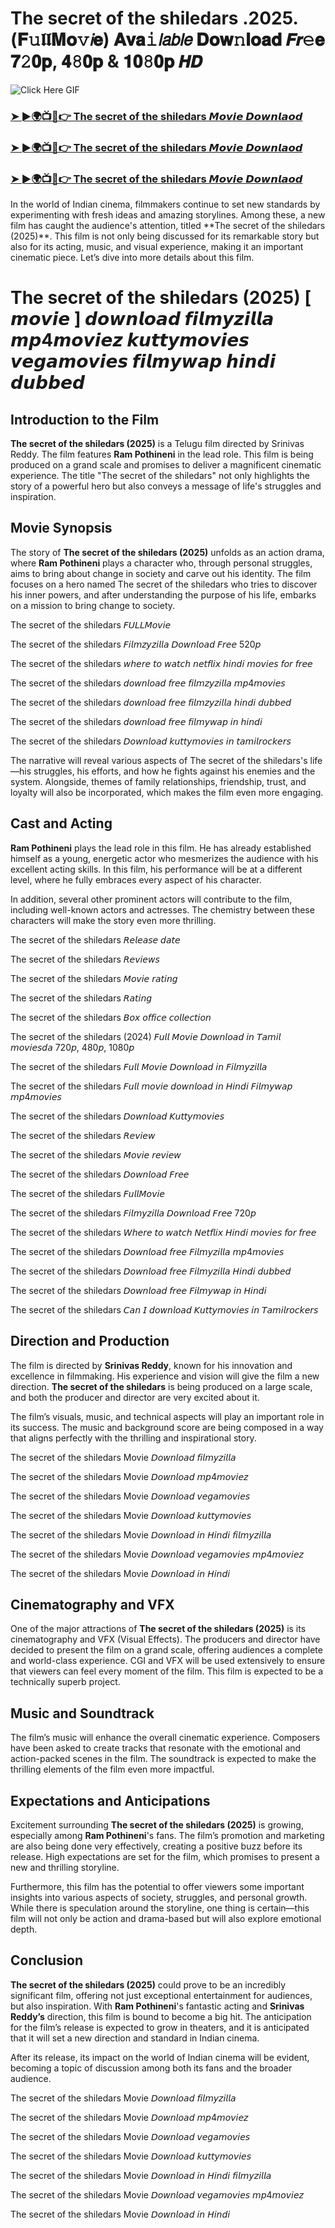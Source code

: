 # The secret of the shiledars .2025.(𝐅𝚞𝖑𝖑𝐌𝐨𝚟𝘪𝐞) 𝐀𝐯𝐚𝚒𝘭𝘢𝘣𝘭𝘦 𝐃𝐨𝐰𝚗𝐥𝐨𝐚𝐝 𝙁𝙧𝚎𝐞 𝟕𝟸𝟎𝐩, 𝟒𝟾𝟎𝐩 & 𝟏𝟎𝟾𝟎𝐩 𝙃𝘿
![Click Here GIF](https://media.tenor.com/qWWK-O83J5YAAAAi/click-here.gif)
<h3><a href="https://movieslink.short.gy/The-secret-of-the-shiledars-Movie-Full-HD">➤ ►🌍📺📱👉 The secret of the shiledars 𝙈𝙤𝙫𝙞𝙚 𝘿𝙤𝙬𝙣𝙡𝙖𝙤𝙙</a></h3>

<h3><a href="https://movieslink.short.gy/The-secret-of-the-shiledars-Movie-Full-HD">➤ ►🌍📺📱👉 The secret of the shiledars 𝙈𝙤𝙫𝙞𝙚 𝘿𝙤𝙬𝙣𝙡𝙖𝙤𝙙</a></h3>

<h3><a href="https://movieslink.short.gy/The-secret-of-the-shiledars-Movie-Full-HD">➤ ►🌍📺📱👉 The secret of the shiledars 𝙈𝙤𝙫𝙞𝙚 𝘿𝙤𝙬𝙣𝙡𝙖𝙤𝙙</a></h3>
In the world of Indian cinema, filmmakers continue to set new standards by experimenting with fresh ideas and amazing storylines. Among these, a new film has caught the audience's attention, titled **The secret of the shiledars (2025)**. This film is not only being discussed for its remarkable story but also for its acting, music, and visual experience, making it an important cinematic piece. Let’s dive into more details about this film.

# The secret of the shiledars (2025) [ 𝙢𝙤𝙫𝙞𝙚 ] 𝙙𝙤𝙬𝙣𝙡𝙤𝙖𝙙 𝙛𝙞𝙡𝙢𝙮𝙯𝙞𝙡𝙡𝙖 𝙢𝙥4𝙢𝙤𝙫𝙞𝙚𝙯 𝙠𝙪𝙩𝙩𝙮𝙢𝙤𝙫𝙞𝙚𝙨 𝙫𝙚𝙜𝙖𝙢𝙤𝙫𝙞𝙚𝙨 𝙛𝙞𝙡𝙢𝙮𝙬𝙖𝙥 𝙝𝙞𝙣𝙙𝙞 𝙙𝙪𝙗𝙗𝙚𝙙

## Introduction to the Film

**The secret of the shiledars (2025)** is a Telugu film directed by Srinivas Reddy. The film features **Ram Pothineni** in the lead role. This film is being produced on a grand scale and promises to deliver a magnificent cinematic experience. The title "The secret of the shiledars" not only highlights the story of a powerful hero but also conveys a message of life's struggles and inspiration.

## Movie Synopsis

The story of **The secret of the shiledars (2025)** unfolds as an action drama, where **Ram Pothineni** plays a character who, through personal struggles, aims to bring about change in society and carve out his identity. The film focuses on a hero named The secret of the shiledars who tries to discover his inner powers, and after understanding the purpose of his life, embarks on a mission to bring change to society.

The secret of the shiledars 𝘍𝘜𝘓𝘓𝘔𝘰𝘷𝘪𝘦

The secret of the shiledars 𝘍𝘪𝘭𝘮𝘻𝘺𝘻𝘪𝘭𝘭𝘢 𝘋𝘰𝘸𝘯𝘭𝘰𝘢𝘥 𝘍𝘳𝘦𝘦 520𝘱

The secret of the shiledars 𝘸𝘩𝘦𝘳𝘦 𝘵𝘰 𝘸𝘢𝘵𝘤𝘩 𝘯𝘦𝘵𝘧𝘭𝘪𝘹 𝘩𝘪𝘯𝘥𝘪 𝘮𝘰𝘷𝘪𝘦𝘴 𝘧𝘰𝘳 𝘧𝘳𝘦𝘦

The secret of the shiledars 𝘥𝘰𝘸𝘯𝘭𝘰𝘢𝘥 𝘧𝘳𝘦𝘦 𝘧𝘪𝘭𝘮𝘻𝘺𝘻𝘪𝘭𝘭𝘢 𝘮𝘱4𝘮𝘰𝘷𝘪𝘦𝘴

The secret of the shiledars 𝘥𝘰𝘸𝘯𝘭𝘰𝘢𝘥 𝘧𝘳𝘦𝘦 𝘧𝘪𝘭𝘮𝘻𝘺𝘻𝘪𝘭𝘭𝘢 𝘩𝘪𝘯𝘥𝘪 𝘥𝘶𝘣𝘣𝘦𝘥

The secret of the shiledars 𝘥𝘰𝘸𝘯𝘭𝘰𝘢𝘥 𝘧𝘳𝘦𝘦 𝘧𝘪𝘭𝘮𝘺𝘸𝘢𝘱 𝘪𝘯 𝘩𝘪𝘯𝘥𝘪

The secret of the shiledars 𝘋𝘰𝘸𝘯𝘭𝘰𝘢𝘥 𝘬𝘶𝘵𝘵𝘺𝘮𝘰𝘷𝘪𝘦𝘴 𝘪𝘯 𝘵𝘢𝘮𝘪𝘭𝘳𝘰𝘤𝘬𝘦𝘳𝘴

The narrative will reveal various aspects of The secret of the shiledars's life—his struggles, his efforts, and how he fights against his enemies and the system. Alongside, themes of family relationships, friendship, trust, and loyalty will also be incorporated, which makes the film even more engaging.

## Cast and Acting

**Ram Pothineni** plays the lead role in this film. He has already established himself as a young, energetic actor who mesmerizes the audience with his excellent acting skills. In this film, his performance will be at a different level, where he fully embraces every aspect of his character.

In addition, several other prominent actors will contribute to the film, including well-known actors and actresses. The chemistry between these characters will make the story even more thrilling.

The secret of the shiledars 𝘙𝘦𝘭𝘦𝘢𝘴𝘦 𝘥𝘢𝘵𝘦

The secret of the shiledars 𝘙𝘦𝘷𝘪𝘦𝘸𝘴

The secret of the shiledars 𝘔𝘰𝘷𝘪𝘦 𝘳𝘢𝘵𝘪𝘯𝘨

The secret of the shiledars 𝘙𝘢𝘵𝘪𝘯𝘨

The secret of the shiledars 𝘉𝘰𝘹 𝘰𝘧𝘧𝘪𝘤𝘦 𝘤𝘰𝘭𝘭𝘦𝘤𝘵𝘪𝘰𝘯

The secret of the shiledars (2024) 𝘍𝘶𝘭𝘭 𝘔𝘰𝘷𝘪𝘦 𝘋𝘰𝘸𝘯𝘭𝘰𝘢𝘥 𝘪𝘯 𝘛𝘢𝘮𝘪𝘭 𝘮𝘰𝘷𝘪𝘦𝘴𝘥𝘢 720𝘱, 480𝘱, 1080𝘱

The secret of the shiledars 𝘍𝘶𝘭𝘭 𝘔𝘰𝘷𝘪𝘦 𝘋𝘰𝘸𝘯𝘭𝘰𝘢𝘥 𝘪𝘯 𝘍𝘪𝘭𝘮𝘺𝘻𝘪𝘭𝘭𝘢

The secret of the shiledars 𝘍𝘶𝘭𝘭 𝘮𝘰𝘷𝘪𝘦 𝘥𝘰𝘸𝘯𝘭𝘰𝘢𝘥 𝘪𝘯 𝘏𝘪𝘯𝘥𝘪 𝘍𝘪𝘭𝘮𝘺𝘸𝘢𝘱 𝘮𝘱4𝘮𝘰𝘷𝘪𝘦𝘴

The secret of the shiledars 𝘋𝘰𝘸𝘯𝘭𝘰𝘢𝘥 𝘒𝘶𝘵𝘵𝘺𝘮𝘰𝘷𝘪𝘦𝘴

The secret of the shiledars 𝘙𝘦𝘷𝘪𝘦𝘸

The secret of the shiledars 𝘔𝘰𝘷𝘪𝘦 𝘳𝘦𝘷𝘪𝘦𝘸

The secret of the shiledars 𝘋𝘰𝘸𝘯𝘭𝘰𝘢𝘥 𝘍𝘳𝘦𝘦

The secret of the shiledars 𝘍𝘶𝘭𝘭𝘔𝘰𝘷𝘪𝘦

The secret of the shiledars 𝘍𝘪𝘭𝘮𝘺𝘻𝘪𝘭𝘭𝘢 𝘋𝘰𝘸𝘯𝘭𝘰𝘢𝘥 𝘍𝘳𝘦𝘦 720𝘱

The secret of the shiledars 𝘞𝘩𝘦𝘳𝘦 𝘵𝘰 𝘸𝘢𝘵𝘤𝘩 𝘕𝘦𝘵𝘧𝘭𝘪𝘹 𝘏𝘪𝘯𝘥𝘪 𝘮𝘰𝘷𝘪𝘦𝘴 𝘧𝘰𝘳 𝘧𝘳𝘦𝘦

The secret of the shiledars 𝘋𝘰𝘸𝘯𝘭𝘰𝘢𝘥 𝘧𝘳𝘦𝘦 𝘍𝘪𝘭𝘮𝘺𝘻𝘪𝘭𝘭𝘢 𝘮𝘱4𝘮𝘰𝘷𝘪𝘦𝘴

The secret of the shiledars 𝘋𝘰𝘸𝘯𝘭𝘰𝘢𝘥 𝘧𝘳𝘦𝘦 𝘍𝘪𝘭𝘮𝘺𝘻𝘪𝘭𝘭𝘢 𝘏𝘪𝘯𝘥𝘪 𝘥𝘶𝘣𝘣𝘦𝘥

The secret of the shiledars 𝘋𝘰𝘸𝘯𝘭𝘰𝘢𝘥 𝘧𝘳𝘦𝘦 𝘍𝘪𝘭𝘮𝘺𝘸𝘢𝘱 𝘪𝘯 𝘏𝘪𝘯𝘥𝘪

The secret of the shiledars 𝘊𝘢𝘯 𝘐 𝘥𝘰𝘸𝘯𝘭𝘰𝘢𝘥 𝘒𝘶𝘵𝘵𝘺𝘮𝘰𝘷𝘪𝘦𝘴 𝘪𝘯 𝘛𝘢𝘮𝘪𝘭𝘳𝘰𝘤𝘬𝘦𝘳𝘴

## Direction and Production

The film is directed by **Srinivas Reddy**, known for his innovation and excellence in filmmaking. His experience and vision will give the film a new direction. **The secret of the shiledars** is being produced on a large scale, and both the producer and director are very excited about it.

The film’s visuals, music, and technical aspects will play an important role in its success. The music and background score are being composed in a way that aligns perfectly with the thrilling and inspirational story.

The secret of the shiledars Movie 𝘋𝘰𝘸𝘯𝘭𝘰𝘢𝘥 𝘧𝘪𝘭𝘮𝘺𝘻𝘪𝘭𝘭𝘢

The secret of the shiledars Movie 𝘋𝘰𝘸𝘯𝘭𝘰𝘢𝘥 𝘮𝘱4𝘮𝘰𝘷𝘪𝘦𝘻

The secret of the shiledars Movie 𝘋𝘰𝘸𝘯𝘭𝘰𝘢𝘥 𝘷𝘦𝘨𝘢𝘮𝘰𝘷𝘪𝘦𝘴

The secret of the shiledars Movie 𝘋𝘰𝘸𝘯𝘭𝘰𝘢𝘥 𝘬𝘶𝘵𝘵𝘺𝘮𝘰𝘷𝘪𝘦𝘴

The secret of the shiledars Movie 𝘋𝘰𝘸𝘯𝘭𝘰𝘢𝘥 𝘪𝘯 𝘏𝘪𝘯𝘥𝘪 𝘧𝘪𝘭𝘮𝘺𝘻𝘪𝘭𝘭𝘢

The secret of the shiledars Movie 𝘋𝘰𝘸𝘯𝘭𝘰𝘢𝘥 𝘷𝘦𝘨𝘢𝘮𝘰𝘷𝘪𝘦𝘴 𝘮𝘱4𝘮𝘰𝘷𝘪𝘦𝘻

The secret of the shiledars Movie 𝘋𝘰𝘸𝘯𝘭𝘰𝘢𝘥 𝘪𝘯 𝘏𝘪𝘯𝘥𝘪


## Cinematography and VFX

One of the major attractions of **The secret of the shiledars (2025)** is its cinematography and VFX (Visual Effects). The producers and director have decided to present the film on a grand scale, offering audiences a complete and world-class experience. CGI and VFX will be used extensively to ensure that viewers can feel every moment of the film. This film is expected to be a technically superb project.

## Music and Soundtrack

The film’s music will enhance the overall cinematic experience. Composers have been asked to create tracks that resonate with the emotional and action-packed scenes in the film. The soundtrack is expected to make the thrilling elements of the film even more impactful.

## Expectations and Anticipations

Excitement surrounding **The secret of the shiledars (2025)** is growing, especially among **Ram Pothineni**'s fans. The film’s promotion and marketing are also being done very effectively, creating a positive buzz before its release. High expectations are set for the film, which promises to present a new and thrilling storyline.

Furthermore, this film has the potential to offer viewers some important insights into various aspects of society, struggles, and personal growth. While there is speculation around the storyline, one thing is certain—this film will not only be action and drama-based but will also explore emotional depth.

## Conclusion

**The secret of the shiledars (2025)** could prove to be an incredibly significant film, offering not just exceptional entertainment for audiences, but also inspiration. With **Ram Pothineni**'s fantastic acting and **Srinivas Reddy’s** direction, this film is bound to become a big hit. The anticipation for the film’s release is expected to grow in theaters, and it is anticipated that it will set a new direction and standard in Indian cinema.

After its release, its impact on the world of Indian cinema will be evident, becoming a topic of discussion among both its fans and the broader audience.

The secret of the shiledars Movie 𝘋𝘰𝘸𝘯𝘭𝘰𝘢𝘥 𝘧𝘪𝘭𝘮𝘺𝘻𝘪𝘭𝘭𝘢 

The secret of the shiledars Movie 𝘋𝘰𝘸𝘯𝘭𝘰𝘢𝘥 𝘮𝘱4𝘮𝘰𝘷𝘪𝘦𝘻

The secret of the shiledars Movie 𝘋𝘰𝘸𝘯𝘭𝘰𝘢𝘥 𝘷𝘦𝘨𝘢𝘮𝘰𝘷𝘪𝘦𝘴 

The secret of the shiledars Movie 𝘋𝘰𝘸𝘯𝘭𝘰𝘢𝘥 𝘬𝘶𝘵𝘵𝘺𝘮𝘰𝘷𝘪𝘦𝘴

The secret of the shiledars Movie 𝘋𝘰𝘸𝘯𝘭𝘰𝘢𝘥 𝘪𝘯 𝘏𝘪𝘯𝘥𝘪 𝘧𝘪𝘭𝘮𝘺𝘻𝘪𝘭𝘭𝘢

The secret of the shiledars Movie 𝘋𝘰𝘸𝘯𝘭𝘰𝘢𝘥 𝘷𝘦𝘨𝘢𝘮𝘰𝘷𝘪𝘦𝘴 𝘮𝘱4𝘮𝘰𝘷𝘪𝘦𝘻

The secret of the shiledars Movie 𝘋𝘰𝘸𝘯𝘭𝘰𝘢𝘥 𝘪𝘯 𝘏𝘪𝘯𝘥𝘪
 


